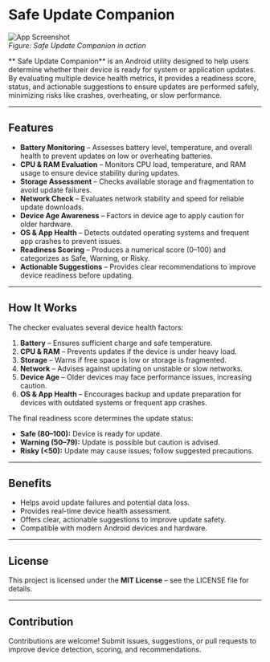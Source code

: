 # Safe Update Companion

![App Screenshot](images/image.jpeg)  
*Figure:  Safe Update Companion in action*

** Safe Update Companion** is an Android utility designed to help users determine whether their device is ready for system or application updates. By evaluating multiple device health metrics, it provides a readiness score, status, and actionable suggestions to ensure updates are performed safely, minimizing risks like crashes, overheating, or slow performance.

---

## Features

- **Battery Monitoring** – Assesses battery level, temperature, and overall health to prevent updates on low or overheating batteries.  
- **CPU & RAM Evaluation** – Monitors CPU load, temperature, and RAM usage to ensure device stability during updates.  
- **Storage Assessment** – Checks available storage and fragmentation to avoid update failures.  
- **Network Check** – Evaluates network stability and speed for reliable update downloads.  
- **Device Age Awareness** – Factors in device age to apply caution for older hardware.  
- **OS & App Health** – Detects outdated operating systems and frequent app crashes to prevent issues.  
- **Readiness Scoring** – Produces a numerical score (0–100) and categorizes as Safe, Warning, or Risky.  
- **Actionable Suggestions** – Provides clear recommendations to improve device readiness before updating.  

---

## How It Works

The checker evaluates several device health factors:

1. **Battery** – Ensures sufficient charge and safe temperature.  
2. **CPU & RAM** – Prevents updates if the device is under heavy load.  
3. **Storage** – Warns if free space is low or storage is fragmented.  
4. **Network** – Advises against updating on unstable or slow networks.  
5. **Device Age** – Older devices may face performance issues, increasing caution.  
6. **OS & App Health** – Encourages backup and update preparation for devices with outdated systems or frequent app crashes.  

The final readiness score determines the update status:

- **Safe (80–100):** Device is ready for update.  
- **Warning (50–79):** Update is possible but caution is advised.  
- **Risky (<50):** Update may cause issues; follow suggested precautions.  

---

## Benefits

- Helps avoid update failures and potential data loss.  
- Provides real-time device health assessment.  
- Offers clear, actionable suggestions to improve update safety.  
- Compatible with modern Android devices and hardware.  

---

## License

This project is licensed under the **MIT License** – see the LICENSE file for details.  

---

## Contribution

Contributions are welcome! Submit issues, suggestions, or pull requests to improve device detection, scoring, and recommendations.
